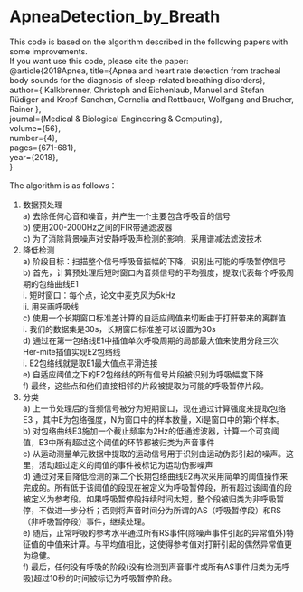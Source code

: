 # ApneaDetection_by_Breath

This code is based on the algorithm described in the following papers with some improvements.   
If you want use this code, please cite the paper:  
@article{2018Apnea,
  title={Apnea and heart rate detection from tracheal body sounds for the diagnosis of sleep-related breathing disorders},  
  author={ Kalkbrenner, Christoph  and  Eichenlaub, Manuel  and Stefan Rüdiger and  Kropf-Sanchen, Cornelia  and  Rottbauer, Wolfgang  and  Brucher, Rainer },  
  journal={Medical & Biological Engineering & Computing},  
  volume={56},  
  number={4},  
  pages={671-681},  
  year={2018},  
}


The algorithm is as follows：
1.	数据预处理  
  a)	去除任何心音和噪音，并产生一个主要包含呼吸音的信号  
  b)	使用200-2000Hz之间的FIR带通滤波器  
  c)	为了消除背景噪声对安静呼吸声检测的影响，采用谱减法滤波技术  
2.	降低检测  
  a)	阶段目标：扫描整个信号呼吸音振幅的下降，识别出可能的呼吸暂停信号  
  b)	首先，计算预处理后短时窗口内音频信号的平均强度，提取代表每个呼吸周期的包络曲线E1  
    i.	短时窗口：每个点，论文中麦克风为5kHz  
    ii.	用来画呼吸线  
  c)	使用一个长期窗口标准差计算的自适应阈值来切断由于打鼾带来的离群值  
    i.	我们的数据集是30s，长期窗口标准差可以设置为30s  
  d)	通过在第一包络线E1中插值单次呼吸周期的局部最大值来使用分段三次Her-mite插值实现E2包络线  
    i.	E2包络线就是取E1最大值点平滑连接  
  e)	自适应阈值之下的E2包络线的所有信号片段被识别为呼吸幅度下降  
  f)	最终，这些点和他们直接相邻的片段被提取为可能的呼吸暂停片段。   
3.	分类  
  a)	上一节处理后的音频信号被分为短期窗口，现在通过计算强度来提取包络E3  ，其中E为包络强度，N为窗口中的样本数量，Xi是窗口中的第i个样本。  
  b)	对包络曲线E3施加一个截止频率为2Hz的低通滤波器，计算一个可变阈值，E3中所有超过这个阈值的环节都被归类为声音事件  
  c)	从运动测量单元数据中提取的运动信号用于识别由运动伪影引起的噪声。这里，活动超过定义的阈值的事件被标记为运动伪影噪声  
  d)	通过对来自降低检测的第二个长期包络曲线E2再次采用简单的阈值操作来完成的。所有低于该阈值的段现在被定义为呼吸暂停段，所有超过该阈值的段被定义为参考段。如果呼吸暂停段持续时间太短，整个段被归类为非呼吸暂停，不做进一步分析；否则将声音时间分为所谓的AS（呼吸暂停段）和RS（非呼吸暂停段）事件，继续处理。  
  e)	随后，正常呼吸的参考水平通过所有RS事件(除噪声事件引起的异常值外)特征值的中值来计算。与平均值相比，这使得参考值对打鼾引起的偶然异常值更为稳健。  
  f)	最后，任何没有呼吸的阶段(没有检测到声音事件或所有AS事件归类为无呼吸)超过10秒的时间被标记为呼吸暂停阶段。   
  

